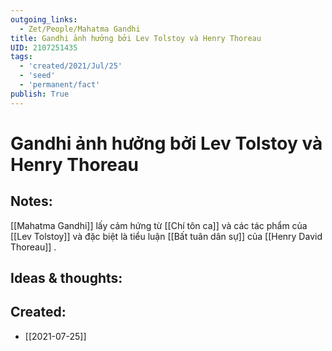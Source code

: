 ```yaml
---
outgoing_links:
  - Zet/People/Mahatma Gandhi
title: Gandhi ảnh hưởng bởi Lev Tolstoy và Henry Thoreau
UID: 2107251435
tags:
  - 'created/2021/Jul/25'
  - 'seed'
  - 'permanent/fact'
publish: True
---
```

# Gandhi ảnh hưởng bởi Lev Tolstoy và Henry Thoreau

## Notes:
[[Mahatma Gandhi]] lấy cảm hứng từ [[Chí tôn ca]] và các tác phẩm của [[Lev Tolstoy]] và đặc biệt là tiểu luận [[Bất tuân dân sự]] của [[Henry David Thoreau]] .

## Ideas & thoughts:

## Created:
- [[2021-07-25]]
